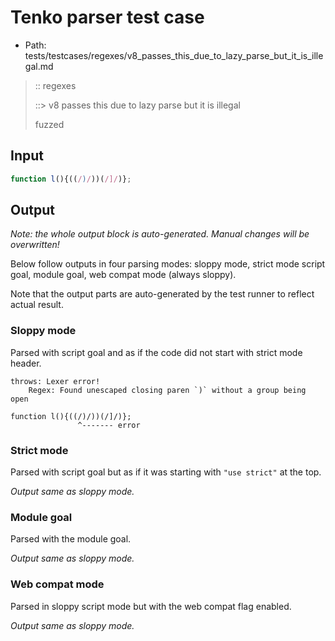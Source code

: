 # Tenko parser test case

- Path: tests/testcases/regexes/v8_passes_this_due_to_lazy_parse_but_it_is_illegal.md

> :: regexes
>
> ::> v8 passes this due to lazy parse but it is illegal
>
> fuzzed

## Input


`````js
function l(){((/)/))(/]/)};
`````

## Output

_Note: the whole output block is auto-generated. Manual changes will be overwritten!_

Below follow outputs in four parsing modes: sloppy mode, strict mode script goal, module goal, web compat mode (always sloppy).

Note that the output parts are auto-generated by the test runner to reflect actual result.

### Sloppy mode

Parsed with script goal and as if the code did not start with strict mode header.

`````
throws: Lexer error!
    Regex: Found unescaped closing paren `)` without a group being open

function l(){((/)/))(/]/)};
               ^------- error
`````

### Strict mode

Parsed with script goal but as if it was starting with `"use strict"` at the top.

_Output same as sloppy mode._

### Module goal

Parsed with the module goal.

_Output same as sloppy mode._

### Web compat mode

Parsed in sloppy script mode but with the web compat flag enabled.

_Output same as sloppy mode._
